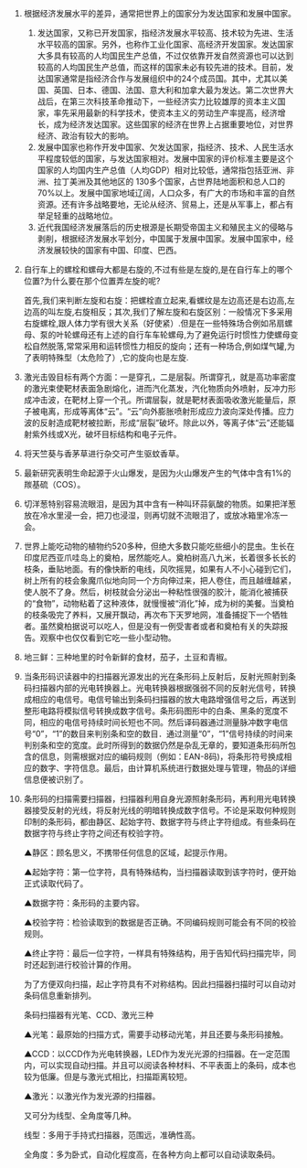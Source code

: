 1. 根据经济发展水平的差异，通常把世界上的国家分为发达国家和发展中国家。
   1. 发达国家，又称已开发国家，指经济发展水平较高、技术较为先进、生活水平较高的国家。另外，也称作工业化国家、高经济开发国家。发达国家大多具有较高的人均国民生产总值，不过仅依靠开发自然资源也可以达到较高的人均国民生产总值，而这样的国家未必有较先进的技术。目前，发达国家通常是指经济合作与发展组织中的24个成员国。其中，尤其以美国、英国、日本、德国、法国、意大利和加拿大最为发达。第二次世界大战后，在第三次科技革命推动下，一些经济实力比较雄厚的资本主义国家，率先采用最新的科学技术，使资本主义的劳动生产率提高，经济增长，成为经济发达国家。这些国家的经济在世界上占据重要地位，对世界经济、政治有较大的影响。
   2. 发展中国家也称作开发中国家、欠发达国家，指经济、技术、人民生活水平程度较低的国家，与发达国家相对。发展中国家的评价标准主要是这个国家的人均国内生产总值（人均GDP）相对比较低，通常指包括亚洲、非洲、拉丁美洲及其他地区的 130多个国家，占世界陆地面积和总人口的70%以上。发展中国家地域辽阔，人口众多，有广大的市场和丰富的自然资源。还有许多战略要地，无论从经济、贸易上，还是从军事上，都占有举足轻重的战略地位。
   3. 近代我国经济发展落后的历史根源是长期受帝国主义和殖民主义的侵略与剥削，根据经济发展水平划分，中国属于发展中国家。发展中国家中，经济发展较快的国家有中国、印度、巴西。

2. 自行车上的螺栓和螺母大都是右旋的,不过有些是左旋的,是在自行车上的哪个位置?为什么要在那个位置弄左旋的呢?

   首先,我们来判断左旋和右旋：把螺栓直立起来,看螺纹是左边高还是右边高,左边高的叫左旋,右旋相反；其次,我们了解左旋和右旋区别：一般情况下多采用右旋螺栓,跟人体力学有很大关系（好使紧）.但是在一些特殊场合例如吊扇螺母、泵的叶轮螺母还有上述的自行车车轮螺母,为了避免运行时惯性力使螺母变松自然脱落,常常采用和运转惯性力相反的旋向；还有一种场合,例如煤气罐,为了表明特殊型（太危险了）,它的旋向也是左旋.

3. 激光击毁目标有两个方面：一是穿孔，二是层裂。所谓穿孔，就是高功率密度的激光束使靶材表面急剧熔化，进而汽化蒸发，汽化物质向外喷射，反冲力形成冲击波，在靶材上穿一个孔。所谓层裂，就是靶材表面吸收激光能量后，原子被电离，形成等离体“云”。“云”向外膨胀喷射形成应力波向深处传播。应力波的反射造成靶材被拉断，形成“层裂”破坏。除此以外，等离子体“云”还能辐射紫外线或X光，破坏目标结构和电子元件。

4. 将天竺葵与香茅草进行杂交可产生驱蚊香草。

5. 最新研究表明生命起源于火山爆发，是因为火山爆发产生的气体中含有1%的羰基硫（COS）。

6. 切洋葱特别容易流眼泪，是因为其中含有一种叫环蒜氨酸的物质。如果把洋葱放在冷水里浸一会，把刀也浸湿，则再切就不流眼泪了，或放冰箱里冷冻一会。

7. 世界上能吃动物的植物约520多种，但绝大多数只能吃些细小的昆虫。生长在印度尼西亚爪哇岛上的奠柏，居然能吃人。奠柏树高八九米，长着很多长长的枝条，垂贴地面。有的像快断的电线，风吹摇晃，如果有人不小心碰到它们，树上所有的枝会象魔爪似地向同一个方向伸过来，把人卷住，而且越缠越紧，使人脱不了身。然后，树枝就会分泌出一种粘性很强的胶汁，能消化被捕获的“食物”，动物粘着了这种液体，就慢慢被“消化”掉，成为树的美餐。当奠柏的枝条吸完了养料，又展开飘动，再次布下天罗地网，准备捕捉下一个牺牲者。虽然奠柏据说可以吃人，但是没有一例受害者或者和奠柏有关的失踪报告。观察中也仅仅看到它吃一些小型动物。

8. 地三鲜：三种地里的时令新鲜的食材，茄子，土豆和青椒。

9. 当条形码识读器中的扫描器光源发出的光在条形码上反射后，反射光照射到条码扫描器内部的光电转换器上。光电转换器根据强弱不同的反射光信号，转换成相应的电信号。电信号输出到条码扫描器的放大电路增强信号之后，再送到整形电路将模拟信号转换成数字信号。条形码图形中的白条、黑条的宽度不同，相应的电信号持续时间长短也不同。然后译码器通过测量脉冲数字电信号“0”，“1”的数目来判别条和空的数目．通过测量“0”，“1”信号持续的时间来判别条和空的宽度。此时所得到的数据仍然是杂乱无章的，要知道条形码所包含的信息，则需根据对应的编码规则（例如：EAN-8码)，将条形符号换成相应的数字、字符信息。最后，由计算机系统进行数据处理与管理，物品的详细信息便被识别了。

10. 条形码的扫描需要扫描器，扫描器利用自身光源照射条形码，再利用光电转换器接受反射的光线，将反射光线的明暗转换成数字信号。不论是采取何种规则印制的条形码，都由静区、起始字符、数据字符与终止字符组成。有些条码在数据字符与终止字符之间还有校验字符。

    ▲静区：顾名思义，不携带任何信息的区域，起提示作用。

    ▲起始字符：第一位字符，具有特殊结构，当扫描器读取到该字符时，便开始正式读取代码了。

    ▲数据字符：条形码的主要内容。

    ▲校验字符：检验读取到的数据是否正确。不同编码规则可能会有不同的校验规则。

    ▲终止字符：最后一位字符，一样具有特殊结构，用于告知代码扫描完毕，同时还起到进行校验计算的作用。

    为了方便双向扫描，起止字符具有不对称结构。因此扫描器扫描时可以自动对条码信息重新排列。

    条码扫描器有光笔、CCD、激光三种

    ▲光笔：最原始的扫描方式，需要手动移动光笔，并且还要与条形码接触。

    ▲CCD：以CCD作为光电转换器，LED作为发光光源的扫描器。在一定范围内，可以实现自动扫描。并且可以阅读各种材料、不平表面上的条码，成本也较为低廉。但是与激光式相比，扫描距离较短。

    ▲激光：以激光作为发光源的扫描器。

    又可分为线型、全角度等几种。

    线型：多用于手持式扫描器，范围远，准确性高。

    全角度：多为卧式，自动化程度高，在各种方向上都可以自动读取条码。